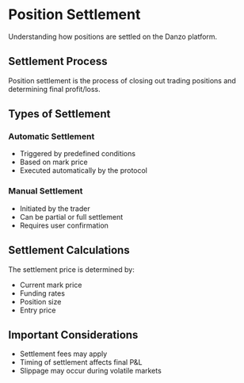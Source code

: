 # Position Settlement

Understanding how positions are settled on the Danzo platform.

## Settlement Process

Position settlement is the process of closing out trading positions and determining final profit/loss.

## Types of Settlement

### Automatic Settlement
- Triggered by predefined conditions
- Based on mark price
- Executed automatically by the protocol

### Manual Settlement
- Initiated by the trader
- Can be partial or full settlement
- Requires user confirmation

## Settlement Calculations

The settlement price is determined by:
- Current mark price
- Funding rates
- Position size
- Entry price

## Important Considerations

- Settlement fees may apply
- Timing of settlement affects final P&L
- Slippage may occur during volatile markets
